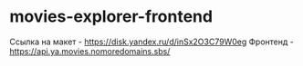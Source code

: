 # movies-explorer-frontend

Ссылка на макет - https://disk.yandex.ru/d/inSx2O3C79W0eg
Фронтенд - https://api.ya.movies.nomoredomains.sbs/